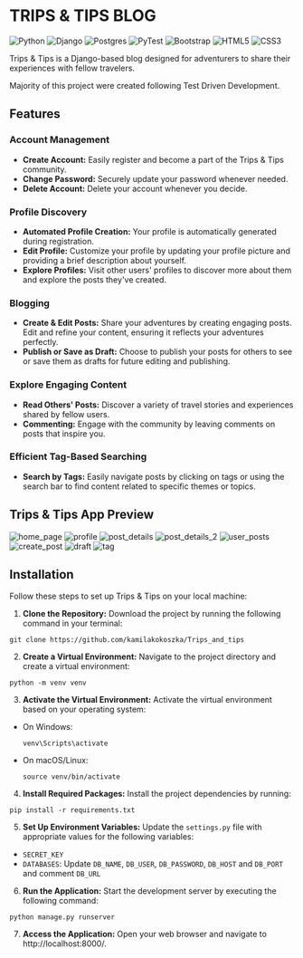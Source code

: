 # TRIPS & TIPS BLOG
![Python](https://img.shields.io/badge/python-3670A0?style=for-the-badge&logo=python&logoColor=ffdd54)
![Django](https://img.shields.io/badge/django-%23092E20.svg?style=for-the-badge&logo=django&logoColor=white)
![Postgres](https://img.shields.io/badge/postgres-%23316192.svg?style=for-the-badge&logo=postgresql&logoColor=white)
![PyTest](https://img.shields.io/badge/Pytest-003A9B?style=for-the-badge&logo=pytest&logoColor=white)
![Bootstrap](https://img.shields.io/badge/bootstrap-%238511FA.svg?style=for-the-badge&logo=bootstrap&logoColor=white)
![HTML5](https://img.shields.io/badge/html5-%23E34F26.svg?style=for-the-badge&logo=html5&logoColor=white)
![CSS3](https://img.shields.io/badge/css3-%231572B6.svg?style=for-the-badge&logo=css3&logoColor=white)

Trips & Tips is a Django-based blog designed for adventurers to share their experiences with fellow travelers. 

Majority of this project were created following Test Driven Development.

## Features

### Account Management

* **Create Account:** Easily register and become a part of the Trips & Tips community.
* **Change Password:** Securely update your password whenever needed.
* **Delete Account:** Delete your account whenever you decide.

### Profile Discovery

* **Automated Profile Creation:** Your profile is automatically generated during registration.
* **Edit Profile:** Customize your profile by updating your profile picture and providing a brief description about yourself.
* **Explore Profiles:** Visit other users' profiles to discover more about them and explore the posts they've created.

### Blogging

* **Create & Edit Posts:** Share your adventures by creating engaging posts. Edit and refine your content, ensuring it reflects your adventures perfectly.
* **Publish or Save as Draft:** Choose to publish your posts for others to see or save them as drafts for future editing and publishing.

### Explore Engaging Content

* **Read Others' Posts:** Discover a variety of travel stories and experiences shared by fellow users.
* **Commenting:** Engage with the community by leaving comments on posts that inspire you.

### Efficient Tag-Based Searching

* **Search by Tags:** Easily navigate posts by clicking on tags or using the search bar to find content related to specific themes or topics.

## Trips & Tips App Preview

![home_page](https://github.com/kamilakokoszka/Trips_and_tips/assets/127201515/d1122723-fb97-44ca-bd3c-7b8937b75958)
![profile](https://github.com/kamilakokoszka/Trips_and_tips/assets/127201515/3c2d1fc8-6dfd-41d1-b4b4-504046a373c5)
![post_details](https://github.com/kamilakokoszka/Trips_and_tips/assets/127201515/486526ca-248e-41b6-94fc-2d505bd1f97c)
![post_details_2](https://github.com/kamilakokoszka/Trips_and_tips/assets/127201515/808499b8-923d-4473-9a0c-0f7e37e3faef)
![user_posts](https://github.com/kamilakokoszka/Trips_and_tips/assets/127201515/92bffe97-e6cd-450e-8522-68b12af33e88)
![create_post](https://github.com/kamilakokoszka/Trips_and_tips/assets/127201515/9c1212df-1803-4880-bc96-f3c7c6685897)
![draft](https://github.com/kamilakokoszka/Trips_and_tips/assets/127201515/c1ccb4dd-66b6-49dc-a269-b7c6a10ce5e7)
![tag](https://github.com/kamilakokoszka/Trips_and_tips/assets/127201515/d1b7616f-648b-4dac-acd2-82ef87265290)

## Installation

Follow these steps to set up Trips & Tips on your local machine:

1. **Clone the Repository:** Download the project by running the following command in your terminal:
```
git clone https://github.com/kamilakokoszka/Trips_and_tips
```
2. **Create a Virtual Environment:** Navigate to the project directory and create a virtual environment:
```
python -m venv venv
```
3. **Activate the Virtual Environment:** Activate the virtual environment based on your operating system:
- On Windows:
    ```shell
    venv\Scripts\activate
    ```
- On macOS/Linux:
  ```shell
  source venv/bin/activate
  ```
4. **Install Required Packages:** Install the project dependencies by running:
```
pip install -r requirements.txt
```
5. **Set Up Environment Variables:** Update the `settings.py` file with appropriate values for the following variables:
- `SECRET_KEY`
- `DATABASES`: Update `DB_NAME`, `DB_USER`, `DB_PASSWORD`, `DB_HOST` and `DB_PORT` and comment `DB_URL`

6. **Run the Application:** Start the development server by executing the following command:
```
python manage.py runserver
```
7. **Access the Application:** Open your web browser and navigate to http://localhost:8000/.

